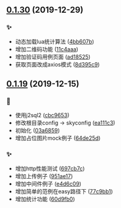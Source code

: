 ## [0.1.30](https://github.com/kongnet/skybase-template/compare/v0.1.19...v0.1.30) (2019-12-29)


### :sparkles:

* 动态加载lua统计算法 ([4bb607b](https://github.com/kongnet/skybase-template/commit/4bb607b))
* 增加二维码功能 ([11c4aaa](https://github.com/kongnet/skybase-template/commit/11c4aaa))
* 增加验证码用例页面 ([ad18525](https://github.com/kongnet/skybase-template/commit/ad18525))
* 获取页面改成axios模式 ([8d395c9](https://github.com/kongnet/skybase-template/commit/8d395c9))



## [0.1.19](https://github.com/kongnet/skybase-template/compare/03a6859...v0.1.19) (2019-12-15)


### :art:

* 使用j2sql2 ([cbc9653](https://github.com/kongnet/skybase-template/commit/cbc9653))
* 修改根目录config -> skyconfig ([ea111c3](https://github.com/kongnet/skybase-template/commit/ea111c3))
* 初始化 ([03a6859](https://github.com/kongnet/skybase-template/commit/03a6859))
* 增加占位图片mock例子 ([64de25d](https://github.com/kongnet/skybase-template/commit/64de25d))

### :sparkles:

* 增加http性能测试 ([697cb7c](https://github.com/kongnet/skybase-template/commit/697cb7c))
* 增加上传例子 ([951ae17](https://github.com/kongnet/skybase-template/commit/951ae17))
* 增加中间件例子 ([e4d6c09](https://github.com/kongnet/skybase-template/commit/e4d6c09))
* 增加简单的范例在easy路径下 ([77c9bb1](https://github.com/kongnet/skybase-template/commit/77c9bb1))
* 增加统计功能 ([60d9fb0](https://github.com/kongnet/skybase-template/commit/60d9fb0))



